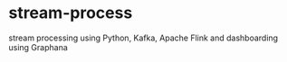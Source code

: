 # stream-process
stream processing using Python, Kafka, Apache Flink and dashboarding using Graphana
